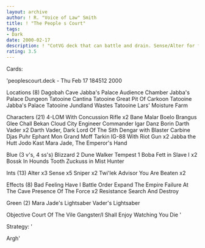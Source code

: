 ```yaml
---
layout: archive
author: ! R. "Voice of Law" Smith
title: ! "The People s Court"
tags:
- Dark
date: 2000-02-17
description: ! "CotVG deck that can battle and drain. Sense/Alter for fun."
rating: 3.5
---
```

Cards: 

'peoplescourt.deck - Thu Feb 17 184512 2000

Locations (8)
Dagobah Cave
Jabba's Palace Audience Chamber
Jabba's Palace Dungeon
Tatooine Cantina
Tatooine Great Pit Of Carkoon
Tatooine Jabba's Palace
Tatooine Jundland Wastes
Tatooine Lars' Moisture Farm

Characters (21)
4-LOM With Concussion Rifle  x2
Bane Malar
Boelo
Brangus Glee
Chall Bekan
Cloud City Engineer
Commander Igar
Danz Borin
Darth Vader  x2
Darth Vader, Dark Lord Of The Sith
Dengar with Blaster Carbine
Djas Puhr
Ephant Mon
Grand Moff Tarkin
IG-88 With Riot Gun  x2
Jabba the Hutt
Jodo Kast
Mara Jade, The Emperor's Hand

Blue (3 v's, 4 ss's)
Blizzard 2
Dune Walker
Tempest 1
Boba Fett in Slave I  x2
Bossk In Hounds Tooth
Zuckuss in Mist Hunter

Ints (13)
Alter  x3
Sense  x5
Sniper	x2
Twi'lek Advisor
You Are Beaten	x2

Effects (8)
Bad Feeling Have I
Battle Order
Expand The Empire
Failure At The Cave
Presence Of The Force  x2
Resistance
Search And Destroy

Green (2)
Mara Jade's Lightsaber
Vader's Lightsaber

Objective
Court Of The Vile Gangster/I Shall Enjoy Watching You Die '

Strategy: '

Argh'